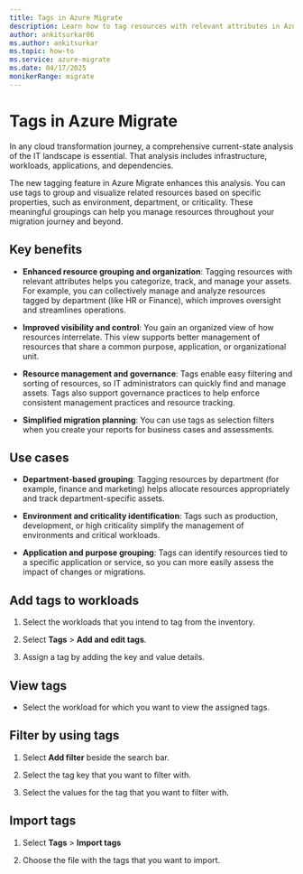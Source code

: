 ```yaml
---
title: Tags in Azure Migrate
description: Learn how to tag resources with relevant attributes in Azure Migrate.
author: ankitsurkar06
ms.author: ankitsurkar
ms.topic: how-to
ms.service: azure-migrate
ms.date: 04/17/2025
monikerRange: migrate
---
```


# Tags in Azure Migrate

In any cloud transformation journey, a comprehensive current-state analysis of the IT landscape is essential. That analysis includes infrastructure, workloads, applications, and dependencies.

The new tagging feature in Azure Migrate enhances this analysis. You can use tags to group and visualize related resources based on specific properties, such as environment, department, or criticality. These meaningful groupings can help you manage resources throughout your migration journey and beyond.

## Key benefits

- **Enhanced resource grouping and organization**: Tagging resources with relevant attributes helps you categorize, track, and manage your assets. For example, you can collectively manage and analyze resources tagged by department (like HR or Finance), which improves oversight and streamlines operations.

- **Improved visibility and control**: You gain an organized view of how resources interrelate. This view supports better management of resources that share a common purpose, application, or organizational unit.

- **Resource management and governance**: Tags enable easy filtering and sorting of resources, so IT administrators can quickly find and manage assets. Tags also support governance practices to help enforce consistent management practices and resource tracking.

- **Simplified migration planning**: You can use tags as selection filters when you create your reports for business cases and assessments.

## Use cases

- **Department-based grouping**: Tagging resources by department (for example, finance and marketing) helps allocate resources appropriately and track department-specific assets.

- **Environment and criticality identification**: Tags such as production, development, or high criticality simplify the management of environments and critical workloads.

- **Application and purpose grouping**: Tags can identify resources tied to a specific application or service, so you can more easily assess the impact of changes or migrations.

## Add tags to workloads

1. Select the workloads that you intend to tag from the inventory.

2. Select **Tags** > **Add and edit tags**.

3. Assign a tag by adding the key and value details.

## View tags

- Select the workload for which you want to view the assigned tags.

## Filter by using tags

1. Select **Add filter** beside the search bar.

2. Select the tag key that you want to filter with.

3. Select the values for the tag that you want to filter with.

## Import tags

1. Select **Tags** > **Import tags**

2. Choose the file with the tags that you want to import.
